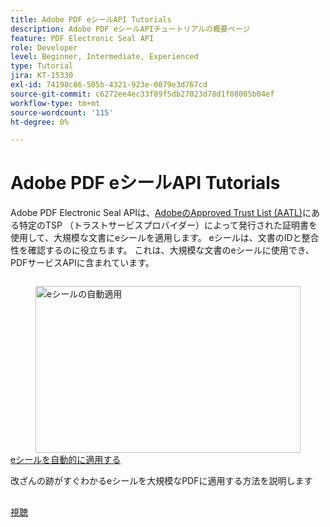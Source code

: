 ```yaml
---
title: Adobe PDF eシールAPI Tutorials
description: Adobe PDF eシールAPIチュートリアルの概要ページ
feature: PDF Electronic Seal API
role: Developer
level: Beginner, Intermediate, Experienced
type: Tutorial
jira: KT-15330
exl-id: 74198c86-505b-4321-923e-0079e3d767cd
source-git-commit: c6272ee4ec33f89f5db27023d78d1f08005b04ef
workflow-type: tm+mt
source-wordcount: '115'
ht-degree: 0%

---
```


# Adobe PDF eシールAPI Tutorials

Adobe PDF Electronic Seal APIは、[AdobeのApproved Trust List (AATL)](https://helpx.adobe.com/jp/acrobat/kb/approved-trust-list1.html)にある特定のTSP （トラストサービスプロバイダー）によって発行された証明書を使用して、大規模な文書にeシールを適用します。 eシールは、文書のIDと整合性を確認するのに役立ちます。 これは、大規模な文書のeシールに使用でき、PDFサービスAPIに含まれています。

<!-- Comment -->
<!-- CARDS

* https://experienceleague.adobe.com/ja/docs/acrobat-services-learn/tutorials/eseal/automatically-apply-electronic-seal
  {target = _self}
  {title = Automatically apply an electronic seal}
  {description = Learn how to apply a tamper-evident electronic seal to PDFs at scale}
  {image = https://experienceleague.adobe.com/ja/docs/acrobat-services-learn/tutorials/eseal/media_1c3d300ec38133fdf7b4f8eb7c16d560e8a776e5c.png?width=400&format=webply&optimize=medium}
  {cta = Watch}

-->
<!-- End Comment -->

<!-- START CARDS HTML - DO NOT MODIFY BY HAND -->
<div class="columns">
    <div class="column is-half-tablet is-half-desktop is-one-third-widescreen" aria-label="Automatically apply an electronic seal">
        <div class="card" style="height: 100%; display: flex; flex-direction: column; height: 100%;">
            <div class="card-image">
                <figure class="image x-is-16by9">
                    <a href="https://experienceleague.adobe.com/ja/docs/acrobat-services-learn/tutorials/eseal/automatically-apply-electronic-seal" title="eシールの自動適用" target="_self" rel="referrer">
                        <img class="is-bordered-r-small" src="https://experienceleague.adobe.com/ja/docs/acrobat-services-learn/tutorials/eseal/media_1c3d300ec38133fdf7b4f8eb7c16d560e8a776e5c.png?width=400&format=webply&optimize=medium" alt="eシールの自動適用"
                             style="width: 100%; aspect-ratio: 16 / 9; object-fit: cover; overflow: hidden; display: block; margin: auto;">
                    </a>
                </figure>
            </div>
            <div class="card-content is-padded-small" style="display: flex; flex-direction: column; flex-grow: 1; justify-content: space-between;">
                <div class="top-card-content">
                    <p class="headline is-size-6 has-text-weight-bold">
                        <a href="https://experienceleague.adobe.com/ja/docs/acrobat-services-learn/tutorials/eseal/automatically-apply-electronic-seal" target="_self" rel="referrer" title="eシールの自動適用">eシールを自動的に適用する</a>
                    </p>
                    <p class="is-size-6">改ざんの跡がすぐわかるeシールを大規模なPDFに適用する方法を説明します</p>
                </div>
                <a href="https://experienceleague.adobe.com/ja/docs/acrobat-services-learn/tutorials/eseal/automatically-apply-electronic-seal" target="_self" rel="referrer" class="spectrum-Button spectrum-Button--outline spectrum-Button--primary spectrum-Button--sizeM" style="align-self: flex-start; margin-top: 1rem;">
                    <span class="spectrum-Button-label has-no-wrap has-text-weight-bold">視聴</span>
                </a>
            </div>
        </div>
    </div>
</div>
<!-- END CARDS HTML - DO NOT MODIFY BY HAND -->
